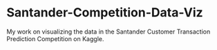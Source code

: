 # Santander-Competition-Data-Viz
My work on visualizing the data in the Santander Customer Transaction Prediction Competition on Kaggle. 
